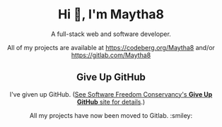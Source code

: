 <h1 align="center">Hi 👋, I'm Maytha8</h1>
<p align="center">A full-stack web and software developer.</p>

<p align="center">All of my projects are available at <a href="https://codeberg.org/Maytha8">https://codeberg.org/Maytha8</a> and/or <a href="https://gitlab.com/Maytha8">https://gitlab.com/Maytha8</a></p>

<h2 align="center">Give Up GitHub</h2>

<p align="center">I've given up GitHub.  (<a href="https://GiveUpGitHub.org">See Software Freedom Conservancy's <strong>Give Up  GitHub</strong> site for details</a>.)</p>

<p align="center">All my projects have now been moved to Gitlab. :smiley:</p>
